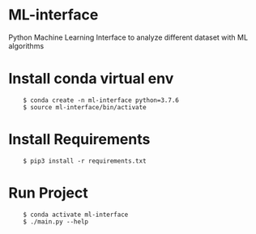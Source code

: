 # ML-interface
Python Machine Learning Interface to analyze different dataset with ML algorithms

# Install conda virtual env

```
    $ conda create -n ml-interface python=3.7.6
    $ source ml-interface/bin/activate
```

# Install Requirements

```
    $ pip3 install -r requirements.txt
```

# Run Project

```
    $ conda activate ml-interface
    $ ./main.py --help
```
